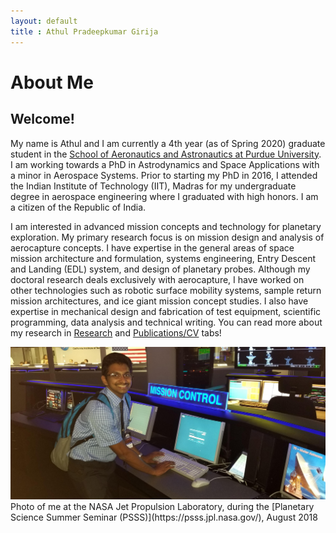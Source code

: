 ```yaml
---
layout: default
title : Athul Pradeepkumar Girija
---
```

# About Me

## Welcome!

My name is Athul and I am currently a 4th year (as of Spring 2020) graduate student in the [School of Aeronautics and Astronautics at Purdue University](https://engineering.purdue.edu/AAE). I am working towards a PhD in Astrodynamics and Space Applications with a minor in Aerospace Systems. Prior to starting my PhD in 2016, I attended the Indian Institute of Technology (IIT), Madras for my undergraduate degree in aerospace engineering where I graduated with high honors. I am a citizen of the Republic of India.

I am interested in advanced mission concepts and technology for planetary exploration. My primary research focus is on mission design and analysis of aerocapture concepts. I have expertise in the general areas of space mission architecture and formulation, systems engineering, Entry Descent and Landing (EDL) system, and design of planetary probes. Although my doctoral research deals exclusively with aerocapture, I have worked on other technologies such as robotic surface mobility systems, sample return mission architectures, and ice giant mission concept studies. I also have expertise in mechanical design and fabrication of test equipment, scientific programming, data analysis and technical writing. You can read more about my research in [Research](https://athulpg007.github.io/research.html) and [Publications/CV](https://athulpg007.github.io/publications_cv.html) tabs!


<center><img src="/photos/jpl-psss-2018.jpg" alt="Photo of me at the NASA Jet Propulsion Laboratory, during the Planetary Science Summer Seminar (PSSS), August 2018" width="800"/></center>  
Photo of me at the NASA Jet Propulsion Laboratory, during the [Planetary Science Summer Seminar (PSSS)](https://psss.jpl.nasa.gov/), August 2018


